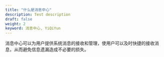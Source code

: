 ```yaml
---
title: "什么是消息中心"
description: Test description
draft: false
weight: 2
keyword: 消息中心, YiQiYun
---
```


消息中心可以为用户提供系统消息的接收和管理，使用户可以及时快捷的接收消息，从而避免信息遗漏造成不必要的损失。


